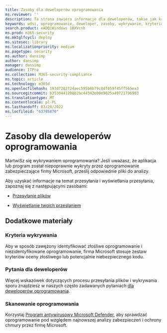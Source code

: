 ```yaml
---
title: Zasoby dla deweloperów oprogramowania
ms.reviewer: ''
description: Ta strona zawiera informacje dla deweloperów, takie jak kryteria wykrywania, pytania dla deweloperów oraz sprawdzanie oprogramowania pod względem analizy zabezpieczeń.
keywords: wdsi, oprogramowanie, deweloper, zasoby, wykrywanie, kryteria, pytania, skanowanie, oprogramowanie, definicje, chmura, ochrona, analizy zabezpieczeń
search.product: eADQiWindows 10XVcnh
ms.prod: m365-security
ms.mktglfcycl: deploy
ms.sitesec: library
ms.localizationpriority: medium
ms.pagetype: security
ms.author: dansimp
author: dansimp
manager: dansimp
audience: ITPro
ms.collection: M365-security-compliance
ms.topic: article
ms.technology: m365d
ms.openlocfilehash: 193d7282724aec595b0b79c8df059f45ff565ea3
ms.sourcegitcommit: b3530441288b2bc44342e00e9025a49721796903
ms.translationtype: MT
ms.contentlocale: pl-PL
ms.lasthandoff: 03/20/2022
ms.locfileid: "63705870"
---
```

# <a name="software-developer-resources"></a>Zasoby dla deweloperów oprogramowania

MartwiSz się wykrywaniem oprogramowania?
Jeśli uważasz, że aplikacja lub program został niepoprawnie wykryty przez oprogramowanie zabezpieczające firmy Microsoft, prześlij odpowiednie pliki do analizy.

Aby uzyskać informacje na temat przesyłania i wyświetlania przesyłania, zapoznaj się z następującymi zasobami:

- [Przesyłanie plików](https://www.microsoft.com/wdsi/filesubmission)

- [Wyświetlanie twoich przesłaniem](https://www.microsoft.com/wdsi/submissionhistory)

## <a name="additional-resources"></a>Dodatkowe materiały

### <a name="detection-criteria"></a>Kryteria wykrywania

Aby w sposób zawężony identyfikować złośliwe oprogramowanie i [](criteria.md) niezidentyfikowane oprogramowanie, firma Microsoft stosuje zestaw kryteriów oceny złośliwego lub potencjalnie niebezpiecznego kodu.

### <a name="developer-questions"></a>Pytania dla deweloperów

Więcej wskazówek dotyczących procesu przesyłania plików i wykrywania sporu znajdziesz w naszych często zadawanych pytaniach [dla deweloperów oprogramowania](developer-faq.yml).

### <a name="scan-your-software"></a>Skanowanie oprogramowania

Korzystaj [Program antywirusowy Microsoft Defender](/microsoft-365/security/defender-endpoint/microsoft-defender-antivirus-in-windows-10), aby sprawdzać oprogramowanie pod względem najnowszej analizy zabezpieczeń i ochrony chmury przez firmę Microsoft.